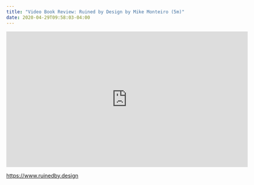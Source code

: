 ```yaml
---
title: "Video Book Review: Ruined by Design by Mike Monteiro (5m)"
date: 2020-04-29T09:58:03-04:00
---
```


<iframe src="https://player.vimeo.com/video/413120104" width="640" height="360" frameborder="0" allow="autoplay; fullscreen" allowfullscreen></iframe>

<https://www.ruinedby.design>
